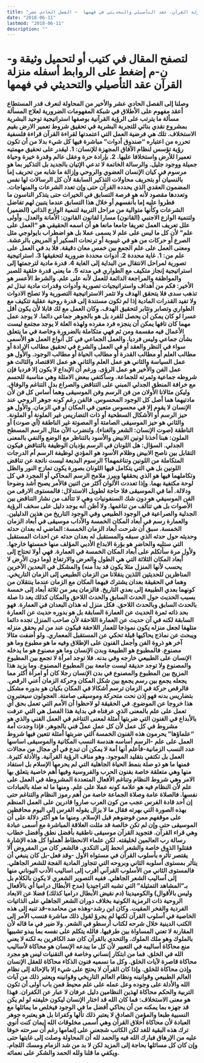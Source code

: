 ```yaml
---
title: "منزلة القرآن، عقد التأصيلي والتحديثي في فهمها  – الفصل الحادي عشر"
date: "2018-06-11"
lastmod: "2018-06-11"
description: ""
---
```

# **لتصفح المقال في كتيب أو لتحميل وثيقة و-ن-م إضغط على الروابط أسفله** **منزلة القرآن عقد التأصيلي والتحديثي في فهمها**

### وصلنا إلى الفصل الحادي عشر والأخير من المحاولة لنعرف قدر المستطاع أعقد مفهوم على الأطلاق في شبكة المفهومات الضرورية لعلاج المسألة مسألة ما يترتب على الرؤية القرآنية بوصفها استراتيجية توحيد البشرية بمشروع نقدي بنائي للتجربة البشرية في تحقيق شروط تعمير الارض بقيم الاستخلاف. تلك هي فرضية العمل التي اعتمدتها لقراءة القرآن قراءة فلسفية تحرره من اعتباره “صندوق أدوات” مباشرة فيها كل شيء بدلا من أن تكون رؤية تؤسس لنظام الآفاق المجهزة للإنسان: 1. ليقدر على تحقيق مهمتيه تعميرا للأرض واستخلافا عليها. 2. بإرادة حرة وعقل عالم وقدرة خيرة وحياة جميلة ووجود جليل. والرسالة الخاتمة لا تدعي الإتيان بالجديد بل التذكير بما هو مرسوم في كيان الإنسان العضوي والروحي وإزالة ما شابه من تحريف إما بالنسيان أو بتحريف محاولات التذكير السابقة لأن كل الرسالات لها نفس المضمون العقدي الذي يحدده القرآن حتى وإن تعدد الشرعات والمنهاجات. وتعددها مقصود لأنه هو فرصة التسابق في الخيرات حتى يتذكر الناسون ما فطروا عليه إما بأنفسهم أو خلال هذا التسابق عندما يتبين لهم تفاضل الشرعات وكأنها متوالية من مراحل التربية لتنمية الوازع الذاتي (الضمير) ولتنمية الوازع الاجنبي (القانون) مسارا لقانون القانون: الأمانة والعدل. وأولى علل تعريف العمل تعريفا جامعا مانعا هو أن اسمه الحقيقي هو “العمل على علم” لأن كل ما ليس على علم لا يسمى عملا بل هو اضطراب بايولوجي مثل الصرع أو حركات من هو في غيبوبة أو ترنحات السكير أو المريض بالرعشة. ومعنى العمل على علم الجمع بين خمس معان دقيقة. فلا بد في العمل على علم من: 1. غاية محددة 2. أدوات محددة ضرورية لتحقيقها 3. استراتيجية تصورية لمراحل الانتقال من البداية إلى الغاية 4. قدرة مادية لترجمتها إلى استراتيجية إنجاز متكيف مع الطواري في مدته 5. ما يعني قدرة خلقية للصبر والمواظفة والمراجعة الدائمة للعمل لأنه على علم. والشرط الأعسر هو الأخير: فكم من أهداف واستراتيجيات تصورية وأدوات وقدرات مادية تبذل ثم تذهب سدى فلا يتحقق الهدف ولا تثمر الاستراتيجية التصورية ولا تصلح الادوات ولا تفيد القدرات المادية إذا لم تكون مستندة إلى قدرة روحية عقلية تتكيف مع الطواري وتصابر وتثابر لتحقيق الهدف. وكان العمل مع لك قابلا لأن يكون أقل عسرا لو كان يمكن أن يحصل للفرد بل هو بالجوهر جماعي دائما. لا يوجد عمل مهما كان تافها يمكن أن ينجزه فرد مفرده ولهذه العلة لا يوجد مجتمع ليست الأعمال فيه مقسمة ومن ثم فهي متكاملة بالضرورة وخاصة في ما يتعلق بشأن جماعي وليس فرديا. والعمل الجماعي في كل أنواع العمل هو الأسمى سواء في النظر والعقد أو في العمل والشرع في تحقيق مطالب الإرادة أو مطالب العلم أو مطالب القدرة أو مطالب الحياة أو مطالب الوجود. والأول هو عمل السياسة والثاني هو عمل العلم والثاني هو عمل الاقتصاد والثالث هو عمل الفن والأخير هو عمل الرؤى. ورغم أن الإبداع لا يكون إلا فرديا فإن شروطه جماعية وثمرته للجماعة. وسأكتفي ببعض الامثلة وهي مناسبة للحسم مع خرافة المنطق الجدلي المبني على التناقض والصراع بدل التناغم والوفاق. وليكن مثالانا الأولان من فن الرسم وفن الموسيقى وهما أساس كل فن لأن مادتيهما هما أصل كل الوجود المحسوس. فالفن رغم كونه جوهر الروحي عند الإنسان لا يقوم إلا في محسوس متعين في المكان أو في الزمان. والأول هو حيز الرسم أو الأشكال السطحية أو ذات التضاريس غير الملونة أو الملونة. والثاني هو حيز الموسيقى الصامتة أو المصوتة غير الناطقة (أي صوت) أو الناطقة (صوت الإنسان: الشعر والغناء). ولنضرب الآن مثال الرسم المسطح الملون: هبنا أخذنا لونين الابيض والأسود بالتناظر مع الوضع والنفي بالمعنى الجدلي. السؤال: هل اللونان في الرسم يؤديان الوظيفة بالتناقض فيكون التقابل بين ناصح الابيض وظلام الأسود هو المؤدي لوظيفة الرسم أم الدرجات المتكاملة من اللونين وتناغمهما؟ الرسوم البديعة ليست ناتجة عن تناقض اللونين بل هي التي يتكامل فيها اللونان بصورة يكون تمازج النور والظل وتكاملهما فيها هو الذي يحققها ويبرز ملامح الرسم المحاكي أو المجرد في كل لوحة مكتفية بهما. وإذا تعددت الألوان أكثر من اثنين فالأمر يصبح أشد وضوحا ودلالة. أما في الموسيقى فلا حاجة لطويل الاستدلال: فالمستوى الارقى من الفن الموسيقي هو دون شك السنفونيات وهي لا تتألف من نشاز التناقض بين الأصوات بل هي تتألف من تناغمها. ولا أظن أنه يوجد دليل على سخف الرؤية الجدلية والصراعية في الوجود الطبيعي وفي الوجود التاريخ من هذين الدليلين. والعمارة رسم في أبعاد المكان الخمسة والآداب موسيقى في أبعاد الزمان الخمسة. سبق أن شرحت أبعاد الزمان الخمسة: الماضي له بعدان حدثه وحديثه حول حدثه الذي سبقه والمستقبل له بعدان حدثه عن احداث المستقبل التي ستليه والحاضر هو بؤرة الابداع الأدبي المؤلف منها خمستها خارجها. ولأول مرة سأتكلم على أبعاد المكان الخمسة في العمارة. فهي أولا تحتاج إلى أبعاد المكان الثلاثة التي هي الطول والعرض والارتفاع (وما دون الأرض لا يحسب لأنها المنزل مثلا يكون قد بدأ منه) والمشكل في البعدين الآخرين المناظرين للحديثين اللذين ينقلانا من الزمان الطبيعي إلى الزمان التاريخي. وهما في الحقيقة بعدان يشترك فيهما المكان مع الزمان عندما ينتقلان من كونهما بعدي الطبيعة إلى بعدي التاريخ. فالزمان يمر من ثلاثة أبعاد إلى خمسة بسبب الحديث حول الحدث السابق والحدث اللاحق والمكان كذلك يعد ذا صلة بالحدث السابق وبالحدث اللاحق. فكل منزل له هذان البعدان في العمارة. فهو بحد ذاته ثمرة الحديث عن العمارة السابقة بل هو بدوره حديث عن العمارة السابقة لكنه في آن حديث عن العمارة اللاحقة لأن صاحب المنزل تجده دائما متلهفا لجعل منزله يكون نموذجا للعمار اللاحقة فيكون عند من لم يحقق منزله ويبحث عن نماذج يحاكيها قبلة تحكي عن المستقبل المعماري. ولو أضفت مثالا آخر هو ذروة الفن وأجمل الفنون على الإطلاق وفيه ما هو مطبوع وما هو مصنوع. فالمطبوع هو الطبيعة وبدن الإنسان وما هو مصنوع هو ما يدخله الإنسان على الطبيعي خارجه وفي بدنه. فلا توجد امرأة لا تجمع بين المطبوع والمصنوع ولا توجد حديقة ليست جامعة بين المطبوع المصنوع. وما يزيد هذا المزيج بين المطبوع والمصنوع في بدن الإنسان رجلا كان أو امرأة أكثر مما يجعله يجمع بين رسم يجمع بين شكل المكان وحركة الزمان أعني الرقص. فالرقص حركة في الزمان ترسم أشكالا في المكان بكيان هو بدوره مشكل بتضاريس بدنه فهو إذن نحت متحركة وموسيقى صامتة. العجولون سيعتبرون هذا خروجا عن الموضوع. في الحقيقة لو لاحظوا أن الأمم التي تعمل بحق أي تعمل على علم بالمعنى الذي عرفناه في بداية هذا الفصل هي التي عرفت بالأبداع في الفنون التي ضربتها أمثلة لمعنى التناغم في العمل الفني والذي هو مشروط في كل عمل لأن كل عملٍ عملٌ فني بالجوهر. فإذا وجدت أمة “علماؤها” يحرمون هذه الفنون الخمسة التي ضربتها أمثلة تتعين فيها شروط العمل على علم -الرسم أساسه هندسة النسب المكانية والموسيقى اساسها عدد النسب الزمانية-فأعلم أنها أمة لا يمكن أن تبدع في أي مجال من مجالات العمل بل تكتفي بتقليد الموجود. وهو مناف الرؤية القرآنية. والأدلة كثيرة. فمنها ما هو ذو صلة بنمط الحياة الجاهلية التي لم يحرمها الإسلام بل استفاد منها وهي متعلقة خاصة بفنون الحرب والفروسية وفيها أهم خاصية يتعلق بها الامر وهي شروط النظام وتناغم الأفعال المتعددة المشروطة في العمل على علم لأن النظام فيه هو علامة كونه عملا على علم. ومنها ما له صلة بالعبادات نفسها. فالصلاة عامة وصلاة الجماعة خاصة من أهم رموز النظام والتناغم حتى إن أحد قادة الفرس عجب من كون العرب صاروا قادرين على العمل المنظم بهذه الصورة التي بهرته فقال ما لا يزال يقوله الفرس إلى اليوم محافظين على موقفهم ممن فوضوهم قبل الإسلام. ومنها ما هو أكثر دلالة على أن الموسيقى حتى وإن لم تكن خالصة قد مثلت العلاقة المباشرة مع أسمى عبادة وهي قراء القرآن. فتجويد القرآن موسيقى ناطقية بأفضل نطق وأفضل خطاب رسالة رب العالمين لخليقته. لكن علماء الانحطاط أهملوا كل هذه الإشارة فقتلوا الذوق خاصة والشعر انحط إلى التكدي. فالشعر كان من المفروض ألا يقتصر تأثره بأسلوب القرآن في مستواه الأول -وقد فعل-بل كان ينبغي أن يتأثر بمستوى أسلوبه الثاني وبروحه التي تتجاوز المادية الفجة للشعر الجاهلي. فالمستوى الثاني من الأسلوب القرآني أقرب إلى اساليب الأدب اليوناني منها إلى أساليب الشعر الجاهلي. ففيه التصوير الشعري لا يكون بالكلام بل بـ”المشاهد التمثيلة” التي تشبه التراجيديا (مدح الأبطال دراميا أي بالأفعال وليس بالأقوال) والكوميدينا (دم نقيض الأبطال دراميا كذلك) فضلا عن الابعاد الروحية ذات الرمزية الكونية بخلاف دوران الشعر الجاهلي على الذاتيات الفردية والفخر المقيت. وكان ابن رشد-وهذه من محامده-قد تنبه إلى هذه الخاصية في أسلوب القرآن لكنها لم يجرؤ لقول ذلك مباشرة فنسب الأمر إلى الكتب الدينية خلال شرحه لكتاب أرسطو في الشعر. ولا ضير في ما قاله لأن المقارنة لا تعني المساواة بين طرفيها. فالله يتكلم على نفسه بما يبدو تشبيها بالملوك وهو ملك الملوك. والتحدي بالقرآن كان ضد الكافرين به لكنه لا يعني منع محاكاة أساليبه في التعبير لأن كل ما يبدعه الإنسان هو محاكاة لأساليب الله في الخلق. فما من ابتكار إنساني وخاصة في التقنيات ليس هو مجرد محاكاة قاصرة لآيات الخلق. وكل ما نسميه فنون الذكاء محاكاة للعقل الإنسان وإذن محاكاة للخلق. وإذا كان القرآن لا يحتج على شيء إلا بالإحالة إلى نظام العالم الطبيعي وقوانينه ونظام العالم التاريخي وقوانينه ويعتبر ذلك من آيات الله والأدلة على وجوده وعل عمله على علم محيط فمن باب أولى أن تكون التربية والحكم محاكاة لهذين النظامين دليل عرفان لا عبار عن الكفران. فهذا هو معنى الاستخلاف: فما كان الله قد اختار الإنسان ليكون خليفته لو لم يكن قد جهزه بما يمكنه من أن يحاكي أفضل ما في الوجود فيخلص ما يماثلها مع النسبية طبعا والمؤمن الصادق لا يعتبر ذلك تألها وكفرانا بل هو يعتبره جوهر العبادة لأن محاكاة أخلاق القرآن وهي أسمى مخلوقات الله إيمان كنت أنوي ترك هذه البقية للغد لكن الكاتب شجعني على إتمامها رغم أن سرحته خوفا عليه من الإرهاق فبارك الله فيه والحمد لله أن المحاولة وصلت إلى غايتها حتى وإن كان كل مسائلها بحاجة إلى المزيد لكن لا بد من شد الزمام ومسك اللجام. ويكفي ما قلنا ولله الحمد والشكر على نعمائه.

###